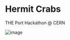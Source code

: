 # Hermit Crabs

THE Port Hackathon @ CERN

![image](https://cloud.githubusercontent.com/assets/857221/19408468/fdc7bfd8-92bd-11e6-9183-9047688d81b7.png)
